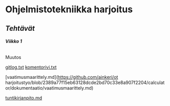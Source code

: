 # Ohjelmistotekniikka **harjoitus**
## ***Tehtävät***
###### **Viikko 1**

Muutos

[gitlog.txt](https://github.com/ainkeri/ot-harjoitustyo/blob/ff45283b44e2978176c5717629a73c724832a720/laskarit/viikko1/gitlog.txt)
[komentorivi.txt](https://github.com/ainkeri/ot-harjoitustyo/blob/ad3d160d84fb557b883d33848f71d84cdc983db5/laskarit/viikko1/komentorivi.txt)

[vaatimusmaarittely.md](https://github.com/ainkeri/ot harjoitustyo/blob/2389a77f15eb63128dcde2bd70c33e8a907f2204/calculator/dokumentaatio/vaatimusmaarittely.md)

[tuntikirjanpito.md](https://github.com/ainkeri/ot-harjoitustyo/blob/2389a77f15eb63128dcde2bd70c33e8a907f2204/calculator/dokumentaatio/tuntikirjanpito.md)


